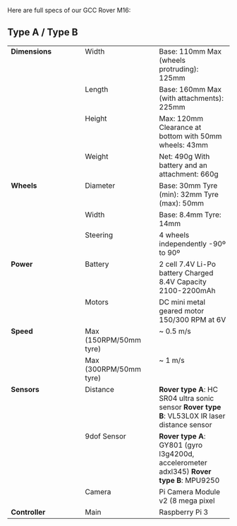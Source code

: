 <html><body><p>Here are full specs of our GCC Rover M16:
</p><h2>Type A / Type B</h2>
<table width="100%" cellspacing="0" cellpadding="4"><colgroup> <col width="85*"> <col width="85*"> <col width="85*"> </colgroup>
<tbody>
<tr valign="top">
<td width="33%"><strong>Dimensions</strong></td>
<td width="33%">Width</td>
<td width="33%">Base: 110mm
Max (wheels protruding): 125mm</td>
</tr>
<tr valign="top">
<td width="33%"></td>
<td width="33%">Length</td>
<td width="33%">Base: 160mm
Max (with attachments): 225mm</td>
</tr>
<tr valign="top">
<td width="33%"></td>
<td width="33%">Height</td>
<td width="33%">Max: 120mm
Clearance at bottom with 50mm wheels: 43mm</td>
</tr>
<tr valign="top">
<td width="33%"></td>
<td width="33%">Weight</td>
<td width="33%">Net: 490g
With battery and an attachment: 660g</td>
</tr>
<tr valign="top">
<td width="33%"><strong>Wheels</strong></td>
<td width="33%">Diameter</td>
<td width="33%">Base: 30mm
Tyre (min): 32mm
Tyre (max): 50mm</td>
</tr>
<tr valign="top">
<td width="33%"></td>
<td width="33%">Width</td>
<td width="33%">Base: 8.4mm
Tyre: 14mm</td>
</tr>
<tr valign="top">
<td width="33%"></td>
<td width="33%">Steering</td>
<td width="33%">4 wheels independently
-90º to 90º</td>
</tr>
<tr valign="top">
<td width="33%"><strong>Power</strong></td>
<td width="33%">Battery</td>
<td width="33%">2 cell 7.4V Li-Po battery
Charged 8.4V
Capacity 2100-2200mAh</td>
</tr>
<tr valign="top">
<td width="33%"></td>
<td width="33%">Motors</td>
<td width="33%">DC mini metal geared motor
150/300 RPM at 6V</td>
</tr>
<tr valign="top">
<td width="33%"><strong>Speed</strong></td>
<td width="33%">Max (150RPM/50mm tyre)</td>
<td width="33%">~ 0.5 m/s</td>
</tr>
<tr valign="top">
<td width="33%"></td>
<td width="33%">Max (300RPM/50mm tyre)</td>
<td width="33%">~ 1 m/s</td>
</tr>
<tr valign="top">
<td width="33%"><strong>Sensors</strong></td>
<td width="33%">Distance</td>
<td width="33%"><strong>Rover type A</strong>: HC SR04 ultra sonic sensor
<strong>Rover type B</strong>: VL53L0X IR laser distance sensor</td>
</tr>
<tr valign="top">
<td width="33%"></td>
<td width="33%">9dof Sensor</td>
<td width="33%"><strong>Rover type A</strong>: GY801 (gyro l3g4200d, accelerometer adxl345)
<strong>Rover type B</strong>: MPU9250</td>
</tr>
<tr valign="top">
<td width="33%"></td>
<td width="33%">Camera</td>
<td width="33%">Pi Camera Module v2 (8 mega pixel</td>
</tr>
<tr valign="top">
<td width="33%"><strong>Controller</strong></td>
<td width="33%">Main</td>
<td width="33%">Raspberry Pi 3</td>
</tr>
</tbody>
</table></body></html>